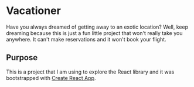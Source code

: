 # Vacationer
Have you always dreamed of getting away to an exotic location? Well, keep dreaming because this is just a fun little project that won't really take you anywhere. It can't make reservations and it won't book your flight.

## Purpose
This is a project that I am using to explore the React library and it was bootstrapped with [Create React App](https://github.com/facebookincubator/create-react-app).
